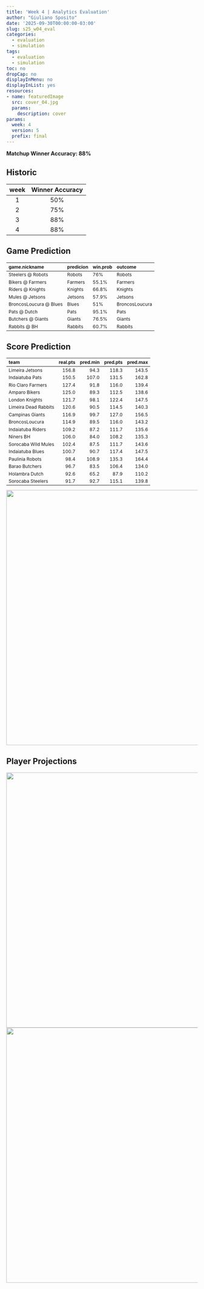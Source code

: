 ```yaml
---
title: 'Week 4 | Analytics Evaluation'
author: "Giuliano Sposito"
date: '2025-09-30T00:00:00-03:00'
slug: s25_w04_eval
categories:
  - evaluation
  - simulation
tags:
  - evaluation
  - simulation
toc: no
dropCap: no
displayInMenu: no
displayInList: yes
resources:
- name: featuredImage
  src: cover_04.jpg
  params:
    description: cover
params:
  week: 4
  version: 5
  prefix: final
---
```

<script src="{{< blogdown/postref >}}index_files/kePrint/kePrint.js"></script>
<link href="{{< blogdown/postref >}}index_files/lightable/lightable.css" rel="stylesheet" />
<script src="{{< blogdown/postref >}}index_files/kePrint/kePrint.js"></script>
<link href="{{< blogdown/postref >}}index_files/lightable/lightable.css" rel="stylesheet" />

**Matchup Winner Accuracy: 88%**

<!--more-->

## Historic

| week | Winner Accuracy |
|:----:|:---------------:|
| 1    |       50%       |
| 2    |       75%       |
| 3    |       88%       |
| 4    |       88%       |







## Game Prediction

<table class="table" style="font-size: 12px; margin-left: auto; margin-right: auto;">
 <thead>
  <tr>
   <th style="text-align:left;"> game.nickname </th>
   <th style="text-align:left;"> predicion </th>
   <th style="text-align:left;"> win.prob </th>
   <th style="text-align:left;"> outcome </th>
  </tr>
 </thead>
<tbody>
  <tr>
   <td style="text-align:left;"> Steelers @ Robots </td>
   <td style="text-align:left;"> Robots </td>
   <td style="text-align:left;"> 76% </td>
   <td style="text-align:left;"> Robots </td>
  </tr>
  <tr>
   <td style="text-align:left;"> Bikers @ Farmers </td>
   <td style="text-align:left;"> Farmers </td>
   <td style="text-align:left;"> 55.1% </td>
   <td style="text-align:left;"> Farmers </td>
  </tr>
  <tr>
   <td style="text-align:left;"> Riders @ Knights </td>
   <td style="text-align:left;"> Knights </td>
   <td style="text-align:left;"> 66.8% </td>
   <td style="text-align:left;"> Knights </td>
  </tr>
  <tr>
   <td style="text-align:left;"> Mules @ Jetsons </td>
   <td style="text-align:left;"> Jetsons </td>
   <td style="text-align:left;"> 57.9% </td>
   <td style="text-align:left;"> Jetsons </td>
  </tr>
  <tr>
   <td style="text-align:left;"> BroncosLoucura @ Blues </td>
   <td style="text-align:left;"> Blues </td>
   <td style="text-align:left;"> 51% </td>
   <td style="text-align:left;"> BroncosLoucura </td>
  </tr>
  <tr>
   <td style="text-align:left;"> Pats @ Dutch </td>
   <td style="text-align:left;"> Pats </td>
   <td style="text-align:left;"> 95.1% </td>
   <td style="text-align:left;"> Pats </td>
  </tr>
  <tr>
   <td style="text-align:left;"> Butchers @ Giants </td>
   <td style="text-align:left;"> Giants </td>
   <td style="text-align:left;"> 76.5% </td>
   <td style="text-align:left;"> Giants </td>
  </tr>
  <tr>
   <td style="text-align:left;"> Rabbits @ BH </td>
   <td style="text-align:left;"> Rabbits </td>
   <td style="text-align:left;"> 60.7% </td>
   <td style="text-align:left;"> Rabbits </td>
  </tr>
</tbody>
</table>


## Score Prediction

<table class="table" style="font-size: 12px; margin-left: auto; margin-right: auto;">
 <thead>
  <tr>
   <th style="text-align:left;"> team </th>
   <th style="text-align:right;"> real.pts </th>
   <th style="text-align:right;"> pred.min </th>
   <th style="text-align:right;"> pred.pts </th>
   <th style="text-align:right;"> pred.max </th>
  </tr>
 </thead>
<tbody>
  <tr>
   <td style="text-align:left;"> Limeira Jetsons </td>
   <td style="text-align:right;"> 156.8 </td>
   <td style="text-align:right;"> 94.3 </td>
   <td style="text-align:right;"> 118.3 </td>
   <td style="text-align:right;"> 143.5 </td>
  </tr>
  <tr>
   <td style="text-align:left;"> Indaiatuba Pats </td>
   <td style="text-align:right;"> 150.5 </td>
   <td style="text-align:right;"> 107.0 </td>
   <td style="text-align:right;"> 131.5 </td>
   <td style="text-align:right;"> 162.8 </td>
  </tr>
  <tr>
   <td style="text-align:left;"> Rio Claro Farmers </td>
   <td style="text-align:right;"> 127.4 </td>
   <td style="text-align:right;"> 91.8 </td>
   <td style="text-align:right;"> 116.0 </td>
   <td style="text-align:right;"> 139.4 </td>
  </tr>
  <tr>
   <td style="text-align:left;"> Amparo Bikers </td>
   <td style="text-align:right;"> 125.0 </td>
   <td style="text-align:right;"> 89.3 </td>
   <td style="text-align:right;"> 112.5 </td>
   <td style="text-align:right;"> 138.6 </td>
  </tr>
  <tr>
   <td style="text-align:left;"> London Knights </td>
   <td style="text-align:right;"> 121.7 </td>
   <td style="text-align:right;"> 98.1 </td>
   <td style="text-align:right;"> 122.4 </td>
   <td style="text-align:right;"> 147.5 </td>
  </tr>
  <tr>
   <td style="text-align:left;"> Limeira Dead Rabbits </td>
   <td style="text-align:right;"> 120.6 </td>
   <td style="text-align:right;"> 90.5 </td>
   <td style="text-align:right;"> 114.5 </td>
   <td style="text-align:right;"> 140.3 </td>
  </tr>
  <tr>
   <td style="text-align:left;"> Campinas Giants </td>
   <td style="text-align:right;"> 116.9 </td>
   <td style="text-align:right;"> 99.7 </td>
   <td style="text-align:right;"> 127.0 </td>
   <td style="text-align:right;"> 156.5 </td>
  </tr>
  <tr>
   <td style="text-align:left;"> BroncosLoucura </td>
   <td style="text-align:right;"> 114.9 </td>
   <td style="text-align:right;"> 89.5 </td>
   <td style="text-align:right;"> 116.0 </td>
   <td style="text-align:right;"> 143.2 </td>
  </tr>
  <tr>
   <td style="text-align:left;"> Indaiatuba Riders </td>
   <td style="text-align:right;"> 109.2 </td>
   <td style="text-align:right;"> 87.2 </td>
   <td style="text-align:right;"> 111.7 </td>
   <td style="text-align:right;"> 135.6 </td>
  </tr>
  <tr>
   <td style="text-align:left;"> Niners BH </td>
   <td style="text-align:right;"> 106.0 </td>
   <td style="text-align:right;"> 84.0 </td>
   <td style="text-align:right;"> 108.2 </td>
   <td style="text-align:right;"> 135.3 </td>
  </tr>
  <tr>
   <td style="text-align:left;"> Sorocaba Wild Mules </td>
   <td style="text-align:right;"> 102.4 </td>
   <td style="text-align:right;"> 87.5 </td>
   <td style="text-align:right;"> 111.7 </td>
   <td style="text-align:right;"> 143.6 </td>
  </tr>
  <tr>
   <td style="text-align:left;"> Indaiatuba Blues </td>
   <td style="text-align:right;"> 100.7 </td>
   <td style="text-align:right;"> 90.7 </td>
   <td style="text-align:right;"> 117.4 </td>
   <td style="text-align:right;"> 147.5 </td>
  </tr>
  <tr>
   <td style="text-align:left;"> Paulinia Robots </td>
   <td style="text-align:right;"> 98.4 </td>
   <td style="text-align:right;"> 108.9 </td>
   <td style="text-align:right;"> 135.3 </td>
   <td style="text-align:right;"> 164.4 </td>
  </tr>
  <tr>
   <td style="text-align:left;"> Barao Butchers </td>
   <td style="text-align:right;"> 96.7 </td>
   <td style="text-align:right;"> 83.5 </td>
   <td style="text-align:right;"> 106.4 </td>
   <td style="text-align:right;"> 134.0 </td>
  </tr>
  <tr>
   <td style="text-align:left;"> Holambra Dutch </td>
   <td style="text-align:right;"> 92.6 </td>
   <td style="text-align:right;"> 65.2 </td>
   <td style="text-align:right;"> 87.9 </td>
   <td style="text-align:right;"> 110.2 </td>
  </tr>
  <tr>
   <td style="text-align:left;"> Sorocaba Steelers </td>
   <td style="text-align:right;"> 91.7 </td>
   <td style="text-align:right;"> 92.7 </td>
   <td style="text-align:right;"> 115.1 </td>
   <td style="text-align:right;"> 139.8 </td>
  </tr>
</tbody>
</table>


<img src="{{< blogdown/postref >}}index_files/figure-html/scoreChart-1.png" width="672" />

## Player Projections

<img src="{{< blogdown/postref >}}index_files/figure-html/pointsProj-1.png" width="672" />

<img src="{{< blogdown/postref >}}index_files/figure-html/projErrors-1.png" width="672" />

